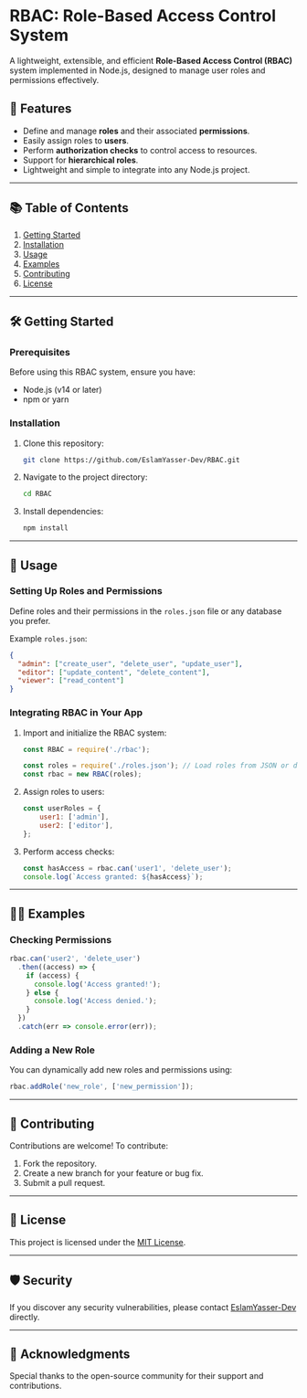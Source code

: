 
# RBAC: Role-Based Access Control System

A lightweight, extensible, and efficient **Role-Based Access Control (RBAC)** system implemented in Node.js, designed to manage user roles and permissions effectively. 

## 🚀 Features
- Define and manage **roles** and their associated **permissions**.
- Easily assign roles to **users**.
- Perform **authorization checks** to control access to resources.
- Support for **hierarchical roles**.
- Lightweight and simple to integrate into any Node.js project.

---

## 📚 Table of Contents
1. [Getting Started](#getting-started)
2. [Installation](#installation)
3. [Usage](#usage)
4. [Examples](#examples)
5. [Contributing](#contributing)
6. [License](#license)

---

## 🛠️ Getting Started

### Prerequisites
Before using this RBAC system, ensure you have:
- Node.js (v14 or later)
- npm or yarn

### Installation
1. Clone this repository:
   ```bash
   git clone https://github.com/EslamYasser-Dev/RBAC.git
   ```
2. Navigate to the project directory:
   ```bash
   cd RBAC
   ```
3. Install dependencies:
   ```bash
   npm install
   ```

---

## 🔧 Usage

### Setting Up Roles and Permissions
Define roles and their permissions in the `roles.json` file or any database you prefer.

Example `roles.json`:
```json
{
  "admin": ["create_user", "delete_user", "update_user"],
  "editor": ["update_content", "delete_content"],
  "viewer": ["read_content"]
}
```

### Integrating RBAC in Your App
1. Import and initialize the RBAC system:
   ```javascript
   const RBAC = require('./rbac');

   const roles = require('./roles.json'); // Load roles from JSON or database
   const rbac = new RBAC(roles);
   ```

2. Assign roles to users:
   ```javascript
   const userRoles = {
       user1: ['admin'],
       user2: ['editor'],
   };
   ```

3. Perform access checks:
   ```javascript
   const hasAccess = rbac.can('user1', 'delete_user');
   console.log(`Access granted: ${hasAccess}`);
   ```

---

## 🧑‍💻 Examples

### Checking Permissions
```javascript
rbac.can('user2', 'delete_user')
  .then((access) => {
    if (access) {
      console.log('Access granted!');
    } else {
      console.log('Access denied.');
    }
  })
  .catch(err => console.error(err));
```

### Adding a New Role
You can dynamically add new roles and permissions using:
```javascript
rbac.addRole('new_role', ['new_permission']);
```

---

## 🤝 Contributing
Contributions are welcome! To contribute:
1. Fork the repository.
2. Create a new branch for your feature or bug fix.
3. Submit a pull request.

---

## 📄 License
This project is licensed under the [MIT License](LICENSE).

---

## 🛡️ Security
If you discover any security vulnerabilities, please contact [EslamYasser-Dev](https://github.com/EslamYasser-Dev) directly.

---

## 🌟 Acknowledgments
Special thanks to the open-source community for their support and contributions.
